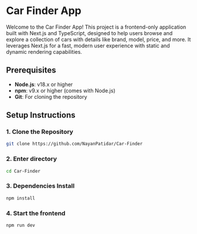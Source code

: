 # Car Finder App

Welcome to the Car Finder App! This project is a frontend-only application built with Next.js and TypeScript, designed to help users browse and explore a collection of cars with details like brand, model, price, and more. It leverages Next.js for a fast, modern user experience with static and dynamic rendering capabilities.

## Prerequisites

- **Node.js**: v18.x or higher
- **npm**: v9.x or higher (comes with Node.js)
- **Git**: For cloning the repository

## Setup Instructions

### 1. Clone the Repository
```bash
git clone https://github.com/NayanPatidar/Car-Finder
```

### 2. Enter directory
```bash
cd Car-Finder
```

### 3. Dependencies Install
```bash
npm install
```

### 4. Start the frontend
```bash
npm run dev
```
